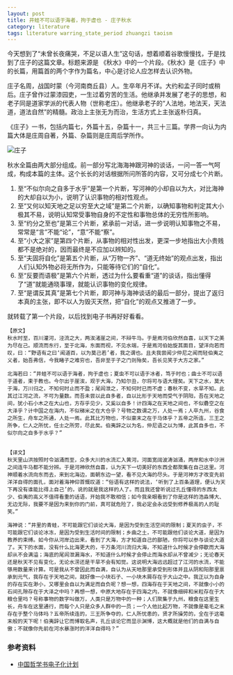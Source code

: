 ```yaml
---
layout: post
title: 井蛙不可以语于海者，拘于虚也 - 庄子秋水
category: literature
tags: literature warring_state_period zhuangzi taoism
---
```


今天想到了“未曾长夜痛哭，不足以语人生”这句话，想着顺着谷歌慢慢找，于是找到了庄子的这篇文章。标题来源是 《秋水》中的一个片段。《秋水》是《庄子》中的长篇，用篇首的两个字作为篇名，中心是讨论人应怎样去认识外物。

庄子名周，战国时蒙（今河南商丘县）人。生卒年月不详。大约和孟子同时或稍后。庄子曾作过蒙漆园吏，一生过着穷苦的生活。他继承并发展了老子的思想，和老子同是道家学派的代表人物（世称老庄）。他继承老子的“人法地，地法天，天法道，道法自然”的精髓。政治上主张无为而治，生活方式上主张返朴归真。

《庄子》一书，包括内篇七，外篇十五，杂篇十一，共三十三篇。学界一向认为内篇大体是庄周自著，外篇、杂篇则是庄周后学所作。

![庄子](http://7vigrt.com1.z0.glb.clouddn.com/blog/pic/201701/wxid_5adrbrfncua321_1484223745349_65.png)


秋水全篇由两大部分组成。前一部分写北海海神跟河神的谈话，一问一答一气呵成，构成本篇的主体。这个长长的对话根据所问所答的内容，又可分成七个片断。

1. 至“不似尔向之自多于水乎”是第一个片断，写河神的小却自以为大，对比海神的大却自以为小，说明了认识事物的相对性观点。
1. 至“又何以知天地之足以穷至大之域”是第二个片断，以确知事物和判定其大小极其不易，说明认知常受事物自身的不定性和事物总体的无穷性所影响。
1. 至“约分之至也”是第三个片断，紧承前一对话，进一步说明认知事物之不易，常常是“言”不能“论”，“意”不能“察”。
1. 至“小大之家”是第四个片断，从事物的相对性出发，更深一步地指出大小贵贱都不是绝对的，因而最终是不应加以辨知的。
1. 至“夫固将自化”是第五个片断，从“万物一齐”、“道无终始”的观点出发，指出人们认知外物必将无所作为，只能等待它们的“自化”。
1. 至“反要而语极”是第六个片断，透过为什么要看重“道”的谈话，指出懂得了“道”就能通晓事理，就能认识事物的变化规律。
1. 至“是谓反其真”是第七个片断，即河神与海神谈话的最后一部分，提出了返归本真的主张，即不以人为毁灭天然，把“自化”的观点又推进了一步。

就转载了第一个片段，以后找到电子书再好好看看。



    【原文】
    秋水时至，百川灌河，泾流之大，两涘渚崖之间，不辩牛马。于是焉河伯欣然自喜，以天下之美为尽在己。顺流而东行，至于北海，东面而视，不见水端，于是焉河伯始旋其面目，望洋向若而叹，曰：“野语有之曰‘闻道百，以为莫己若’者，我之谓也。且夫我尝闻少仲尼之闻而轻伯夷之义者，始吾弗信，今我睹子之难穷也，吾非至于子之门则殆矣，吾长见笑于大方之家。”

    北海若曰：“井蛙不可以语于海者，拘于虚也；夏虫不可以语于冰者，笃于时也；曲士不可以语于道者，束于教也。今尔出于崖涘，观于大海，乃知尔丑，尔将可与语大理矣。天下之水，莫大于海，万川归之，不知何时止而不盈；尾闾泄之，不知何时已而不虚；春秋不变，水旱不知。此其过江河之流，不可为量数。而吾未尝以此自多者，自以比形于天地而受气于阴阳，吾在天地之间，犹小石小木之在大山也，方存乎见少，又奚以自多！计四海之在天地之间也，不似礨空之在大泽乎？计中国之在海内，不似稊米之在大仓乎？号物之数谓之万，人处一焉；人卒九州，谷食之所生，舟车之所通，人处一焉。此其比万物也，不似豪末之在于马体乎？五帝之所连，三王之所争，仁人之所忧，任士之所劳，尽此矣。伯夷辞之以为名，仲尼语之以为博，此其自多也，不似尔向之自多于水乎？”


    【译文】
    秋天里山洪按照时令汹涌而至，众多大川的水流汇入黄河，河面宽阔波涛汹涌，两岸和水中沙洲之间连牛马都不能分辨。于是河神欣然自喜，认为天下一切美好的东西全都聚集在自己这里。河神顺着水流向东而去，来到北海边，面朝东边一望，看不见大海的尽头。于是河神方才改变先前洋洋自得的面孔，面对着海神仰首慨叹道：“俗语有这样的说法，‘听到了上百条道理，便认为天下再没有谁能比得上自己’的，说的就是我这样的人了。而且我还曾听说过孔丘懂得的东西太少、伯夷的高义不值得看重的话语，开始我不敢相信；如今我亲眼看到了你是这样的浩淼博大、无边无际，我要不是因为来到你的门前，真可就危险了，我必定会永远受到修养极高的人的耻笑。”
    
    海神说：“井里的青蛙，不可能跟它们谈论大海，是因为受到生活空间的限制；夏天的虫子，不可能跟它们谈论冰冻，是因为受到生活时间的限制；乡曲之土，不可能跟他们谈论大道，是因为教养的束缚。如今你从河岸边出来，看到了大海，方才知道自己的鄙陋，你将可以参与谈论大道了。天下的水面，没有什么比海更大的，千万条河川流归大海，不知道什么时候才会停歇而大海却从不会满溢；海底的尾闾泄漏海水，不知道什么时候才会停止而海水却从不曾减少；无论春天还是秋天不见有变化，无论水涝还是干旱不会有知觉。这说明大海远远超过了江河的水流，不能够用数量来计算。可是我从不曾因此而自满，自认为从天地那里承受到形体并且从阴和阳那里禀承到元气，我存在于天地之间，就好像一小块石子、一小块木屑存在于大山之中。我正以为自身的存在实在渺小，又哪里会自以为满足而自负呢？想一想，四海存在于天地之间，不就像小小的石间孔隙存在于大泽之中吗？再想一想，中原大地存在于四海之内，不就像细碎和米粒存在于大粮仓里吗？号称事物的数字叫做万，人类只是万物中的一种；人们聚集于九州，粮食在这里生长，舟车在这里通行，而每个人只是众多人群中的一员；一个人他比起万物，不就像是毫毛之末存在于整个马体吗？五帝所续连的，三王所争夺的，仁人所忧患的，贤才所操劳的，全在于这毫末般的天下呢！伯夷辞让它而博取名声，孔丘谈论它而显示渊博，这大概就是他们的自满与自傲；不就像你先前在河水暴涨时的洋洋自得吗？”

### 参考资料

* [中国哲学书电子化计划](http://ctext.org/zhuangzi/floods-of-autumn/zhs)
